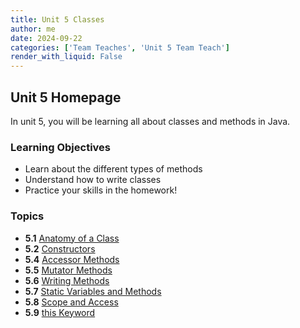 ```yaml
---
title: Unit 5 Classes
author: me
date: 2024-09-22
categories: ['Team Teaches', 'Unit 5 Team Teach']
render_with_liquid: False
---
```


## Unit 5 Homepage
In unit 5, you will be learning all about classes and methods in Java.

### Learning Objectives
- Learn about the different types of methods
- Understand how to write classes 
- Practice your skills in the homework!

### Topics
- **5.1** [Anatomy of a Class]({{site.baseurl}}/2024/09/16/unit_5-classanatomy.html)
- **5.2** [Constructors]({{site.baseurl}}/2024/09/15/unit_5-constructors.html)
- **5.4** [Accessor Methods]({{site.baseurl}}/2024/09/17/unit_5-accessor.html)
- **5.5** [Mutator Methods]({{site.baseurl}}/2024/09/17/unit_5-mutator-methods.html)
- **5.6** [Writing Methods]({{site.baseurl}}/2024/09/17/unit_5-writing-methods.html)
- **5.7** [Static Variables and Methods]({{site.baseurl}}/2024/09/18/unit_5-static-variables-and-methods.html)
- **5.8** [Scope and Access]({{site.baseurl}}/2024/09/22/unit_5-scope_access_hacks.html)
- **5.9** [this Keyword]({{site.baseurl}}/2024/09/19/unit_5-this-keyword.html)




